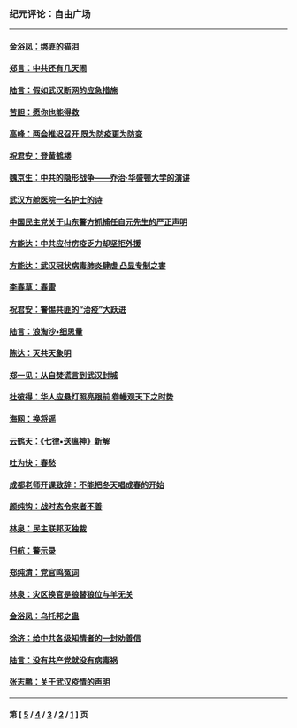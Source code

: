 ### 纪元评论：自由广场
---
#### [金浴凤：绑匪的猫泪](../../pages/nsc993/n11880664.md) 
#### [郑言：中共还有几天闹](../../pages/nsc993/n11880645.md) 
#### [陆言：假如武汉断网的应急措施](../../pages/nsc993/n11880619.md) 
#### [苦胆：愿你也能得救](../../pages/nsc993/n11880601.md) 
#### [高峰：两会推迟召开  既为防疫更为防变](../../pages/nsc993/n11879977.md) 
#### [祝君安：登黄鹤楼](../../pages/nsc993/n11880583.md) 
#### [魏京生：中共的隐形战争——乔治‧华盛顿大学的演讲](../../pages/nsc993/n11879765.md) 
#### [武汉方舱医院一名护士的诗](../../pages/nsc993/n11878480.md) 
#### [中国民主党关于山东警方抓捕任自元先生的严正声明](../../pages/nsc993/n11877506.md) 
#### [方能达：中共应付疠疫乏力却坚拒外援](../../pages/nsc993/n11877497.md) 
#### [方能达：武汉冠状病毒肺炎肆虐 凸显专制之害](../../pages/nsc993/n11877475.md) 
#### [李春草：春雷](../../pages/nsc993/n11876287.md) 
#### [祝君安：警惕共匪的“治疫”大跃进](../../pages/nsc993/n11876084.md) 
#### [陆言：浪淘沙•细思量](../../pages/nsc993/n11876071.md) 
#### [陈达：灭共天象明](../../pages/nsc993/n11876063.md) 
#### [郑一见：从自焚谎言到武汉封城](../../pages/nsc993/n11875621.md) 
#### [杜彼得：华人应悬灯照亮跟前 卷幔观天下之时势](../../pages/nsc993/n11874822.md) 
#### [海网：换将谣](../../pages/nsc993/n11873712.md) 
#### [云鹤天：《七律▪送瘟神》新解](../../pages/nsc993/n11873598.md) 
#### [吐为快：春愁](../../pages/nsc993/n11872801.md) 
#### [成都老师开课致辞：不能把冬天唱成春的开始](../../pages/nsc993/n11872653.md) 
#### [颜纯钩：战时态令来者不善](../../pages/nsc993/n11872011.md) 
#### [林泉：民主联邦灭独裁](../../pages/nsc993/n11870998.md) 
#### [归航：警示录](../../pages/nsc993/n11870963.md) 
#### [郑纯清：党官鸣冤词](../../pages/nsc993/n11870938.md) 
#### [林泉：灾区换官是狼替狼位与羊无关](../../pages/nsc993/n11870896.md) 
#### [金浴凤：乌托邦之蛊](../../pages/nsc993/n11870879.md) 
#### [徐济：给中共各级知情者的一封劝善信](../../pages/nsc993/n11868561.md) 
#### [陆言：没有共产党就没有病毒祸](../../pages/nsc993/n11868232.md) 
#### [张志鹏：关于武汉疫情的声明](../../pages/nsc993/n11867182.md) 

---
#### 第 [ [5](./5.md) / [4](./4.md) / [3](./3.md) / [2](./2.md) / [1](./1.md) ] 页
